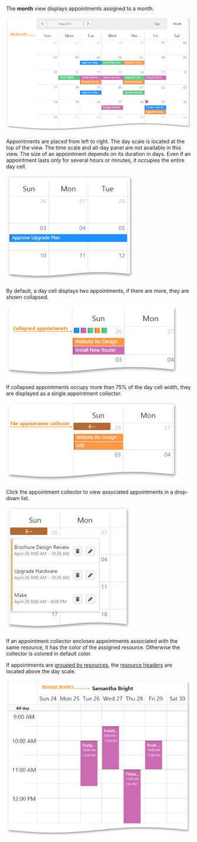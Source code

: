 The **month** view displays appointments assigned to a month.

![Month View](/images/UiWidgets/Scheduler_Month_View.png)

Appointments are placed from left to right. The day scale is located at the top of the view. The time scale and all-day panel are not available in this view. The size of an appointment depends on its duration in days. Even if an appointment lasts only for several hours or minutes, it occupies the entire day cell.

![Appointment](/images/UiWidgets/Scheduler_Month_Appointment.png)

By default, a day cell displays two appointments, if there are more, they are shown collapsed. 

![Collapsed appointments](/images/UiWidgets/Scheduler_Month_Collapsed_Appointments.png)

If collapsed appointments occupy more than 75% of the day cell width, they are displayed as a single appointment collector. 

![Appointment collector](/images/UiWidgets/Scheduler_Month_Appointment_Collector.png)

Click the appointment collector to view associated appointments in a drop-down list. 

![Drop-down List of Appointments](/images/UiWidgets/Scheduler_Month_DropDown_List.png)

If an appointment collector encloses appointments associated with the same resource, it has the color of the assigned resource. Otherwise the collector is colored in default color.

If appointments are [grouped by resources](/concepts/05%20Widgets/Scheduler/40%20Resources/030%20Group%20Appointments%20by%20Resources.md '/Documentation/Guide/Widgets/Scheduler/Resources/#Group_Appointments_by_Resources'), the [resource headers](/concepts/05%20Widgets/Scheduler/10%20Visual%20Elements/040%20Resource%20Headers.md '/Documentation/Guide/Widgets/Scheduler/Visual_Elements/#Resource_Headers') are located above the day scale.

![Resource Headers](/images/UiWidgets/Scheduler_Month_Resource_Headers.png)
